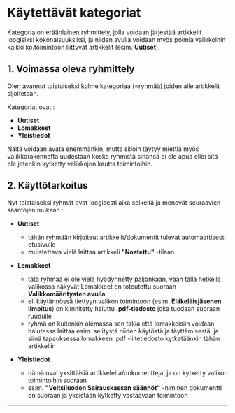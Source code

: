 # Käytettävät kategoriat

Kategoria on eräänlainen ryhmittely, jolla voidaan järjestää artikkelit loogisiksi kokonaisuuksiksi,
ja niiden avulla voidaan myös poimia valikkoihin kaikki ko.toimintoon liittyvät artikkelit (esim. __Uutiset__).

## 1. Voimassa oleva ryhmittely

Olen avannut toistaiseksi kolme kategoriaa (=ryhmää) joiden alle artikkelit sijoitetaan.

Kategoriat ovat :

* __Uutiset__
* __Lomakkeet__
* __Yleistiedot__


Näitä voidaan avata enemmänkin, mutta silloin täytyy miettiä myös valikkorakennetta uudestaan
koska ryhmistä sinänsä ei ole apua ellei sitä ole jotenkin kytketty valikkojen kautta toimintoihin.

## 2. Käyttötarkoitus

Nyt toistaiseksi ryhmät ovat loogisesti aika selkeitä ja menevät seuraavien sääntöjen mukaan :

* __Uutiset__
    - tähän ryhmään kirjoiteut artikkelit/dokumentit tulevat automaattisesti etusivulle
    - muistettava vielä laittaa artikkeli __"Nostettu"__ -tilaan

* __Lomakkeet__
    - tätä ryhmää ei ole vielä hyödynnetty paljonkaan, vaan tällä hetkellä
    valikossa näkyvät Lomakkeet on toteutettu suoraan __Valikkomääritysten avulla__
    - eli käytännössä tiettyyn valikon toimintoon (esim. __Eläkeläisjäsenen ilmoitus__) on
    kiinnitetty haluttu __.pdf-tiedosto__ joka tuodaan suoraan ruudulle
    - ryhmä on kuitenkin olemassa sen takia että lomakkeisiin voidaan halutessa
    laittaa esim. selitystä niiden käytöstä ja täyttämisestä, ja siinä tapauksessa
    lomakkeen .pdf -liitetiedosto kytketäänkin tähän artikkeliin

* __Yleistiedot__
    - nämä ovat yksittäisiä artikkeleita/dokumentteja, ja on kytketty valikon toimintoihin suoraan
    - esim. __"Veitsiluodon Sairauskassan säännöt"__ -niminen dokumentti on suoraan ja yksistään kytketty
    vastaavaan toimintoon

----
